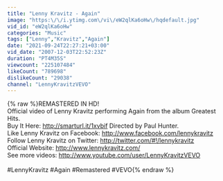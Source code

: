 ```yaml
---
title: "Lenny Kravitz - Again"
image: "https:\/\/i.ytimg.com\/vi\/eW2qlKa6oHw\/hqdefault.jpg"
vid_id: "eW2qlKa6oHw"
categories: "Music"
tags: ["Lenny","Kravitz","Again"]
date: "2021-09-24T22:27:21+03:00"
vid_date: "2007-12-03T22:52:23Z"
duration: "PT4M35S"
viewcount: "225107484"
likeCount: "789698"
dislikeCount: "29038"
channel: "LennyKravitzVEVO"
---
```

{% raw %}REMASTERED IN HD!<br />Official video of Lenny Kravitz performing Again from the album Greatest Hits. <br />Buy It Here: <a rel="nofollow" target="blank" href="http://smarturl.it/1xvbif">http://smarturl.it/1xvbif</a> Directed by Paul Hunter. <br />Like Lenny Kravitz on Facebook: <a rel="nofollow" target="blank" href="http://www.facebook.com/lennykravitz">http://www.facebook.com/lennykravitz</a> <br />Follow Lenny Kravitz on Twitter: <a rel="nofollow" target="blank" href="http://twitter.com/#!/lennykravitz">http://twitter.com/#!/lennykravitz</a> <br />Official Website: <a rel="nofollow" target="blank" href="http://www.lennykravitz.com/">http://www.lennykravitz.com/</a> <br />See more videos: <a rel="nofollow" target="blank" href="http://www.youtube.com/user/LennyKravitzVEVO">http://www.youtube.com/user/LennyKravitzVEVO</a> <br /><br />#LennyKravitz #Again #Remastered #VEVO{% endraw %}
